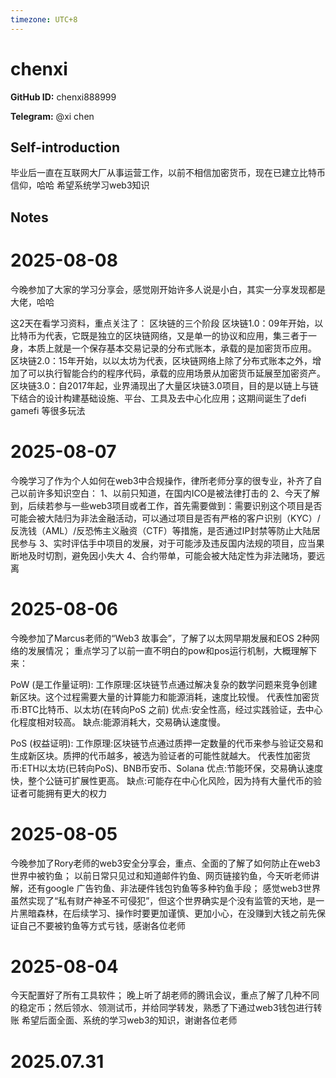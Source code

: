 ```yaml
---
timezone: UTC+8
---
```


# chenxi

**GitHub ID:** chenxi888999

**Telegram:** @xi chen

## Self-introduction

毕业后一直在互联网大厂从事运营工作，以前不相信加密货币，现在已建立比特币信仰，哈哈  希望系统学习web3知识

## Notes

<!-- Content_START -->
# 2025-08-08

今晚参加了大家的学习分享会，感觉刚开始许多人说是小白，其实一分享发现都是大佬，哈哈

这2天在看学习资料，重点关注了：
区块链的三个阶段
区块链1.0：09年开始，以比特币为代表，它既是独立的区块链网络，又是单一的协议和应用，集三者于一身，本质上就是一个保存基本交易记录的分布式账本，承载的是加密货币应用。
区块链2.0：15年开始，以以太坊为代表，区块链网络上除了分布式账本之外，增加了可以执行智能合约的程序代码，承载的应用场景从加密货币延展至加密资产。
区块链3.0：自2017年起，业界涌现出了大量区块链3.0项目，目的是以链上与链下结合的设计构建基础设施、平台、工具及去中心化应用；这期间诞生了defi gamefi 等很多玩法

# 2025-08-07

今晚学习了作为个人如何在web3中合规操作，律所老师分享的很专业，补齐了自己以前许多知识空白：
1、以前只知道，在国内ICO是被法律打击的
2、今天了解到，后续若参与一些web3项目或者工作，首先需要做到：需要识别这个项目是否可能会被大陆归为非法金融活动，可以通过项目是否有严格的客户识别（KYC）/反洗钱（AML）/反恐怖主义融资（CTF）等措施，是否通过IP封禁等防止大陆居民参与
3、实时评估手中项目的发展，对于可能涉及违反国内法规的项目，应当果断地及时切割，避免因小失大
4、合约带单，可能会被大陆定性为非法赌场，要远离

# 2025-08-06

今晚参加了Marcus老师的“Web3 故事会”，了解了以太网早期发展和EOS 2种网络的发展情况；
重点学习了以前一直不明白的pow和pos运行机制，大概理解下来：

PoW (是工作量证明):
工作原理:区块链节点通过解决复杂的数学问题来竞争创建新区块。这个过程需要大量的计算能力和能源消耗，速度比较慢。
代表性加密货币:BTC比特币、以太坊(在转向PoS 之前)﻿
优点:安全性高，经过实践验证，去中心化程度相对较高。﻿
缺点:能源消耗大，交易确认速度慢。﻿

PoS (权益证明):
工作原理:区块链节点通过质押一定数量的代币来参与验证交易和生成新区块。质押的代币越多，被选为验证者的可能性就越大。
代表性加密货币:ETH以太坊(已转向PoS)、BNB币安币、Solana
优点:节能环保，交易确认速度快，整个公链可扩展性更高。﻿
缺点:可能存在中心化风险，因为持有大量代币的验证者可能拥有更大的权力

# 2025-08-05

今晚参加了Rory老师的web3安全分享会，重点、全面的了解了如何防止在web3世界中被钓鱼；
       以前日常只见过和知道邮件钓鱼、网页链接钓鱼，今天听老师讲解，还有google 广告钓鱼、非法硬件钱包钓鱼等多种钓鱼手段；
       感觉web3世界虽然实现了“私有财产神圣不可侵犯”，但这个世界确实是个没有监管的天地，是一片黑暗森林，在后续学习、操作时要更加谨慎、更加小心，在没赚到大钱之前先保证自己不要被钓鱼等方式亏钱，感谢各位老师

# 2025-08-04

今天配置好了所有工具软件；
晚上听了胡老师的腾讯会议，重点了解了几种不同的稳定币；然后领水、领测试币，并给同学转发，熟悉了下通过web3钱包进行转账
希望后面全面、系统的学习web3的知识，谢谢各位老师


# 2025.07.31


<!-- Content_END -->
